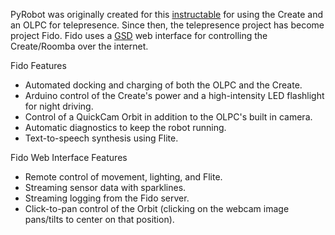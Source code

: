PyRobot was originally created for this [instructable](http://www.instructables.com/id/ENNF6R6F6B7STLM/) for using the Create and an OLPC for telepresence. Since then, the telepresence project has become project Fido. Fido uses a [GSD](http://code.google.com/p/getshitdone) web interface for controlling the Create/Roomba over the internet.

Fido Features
  * Automated docking and charging of both the OLPC and the Create.
  * Arduino control of the Create's power and a high-intensity LED flashlight for night driving.
  * Control of a QuickCam Orbit in addition to the OLPC's built in camera.
  * Automatic diagnostics to keep the robot running.
  * Text-to-speech synthesis using Flite.

Fido Web Interface Features
  * Remote control of movement, lighting, and Flite.
  * Streaming sensor data with sparklines.
  * Streaming logging from the Fido server.
  * Click-to-pan control of the Orbit (clicking on the webcam image pans/tilts to center on that position).